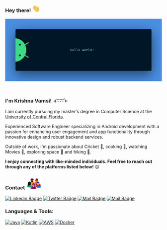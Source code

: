 ### Hey there! <img src="res/wave.gif" width="25px">

<img src="res/banner.png" alt="Hello world">

<h3>I'm Krishna Vamsi! <img src="res/logo.gif" width="50"></h3>


I am currently pursuing my master's degree in Computer Science at the  [University of Central Florida](https://www.ucf.edu/).

Experienced Software Engineer specializing in Android development with a passion for enhancing user engagement and app functionality through innovative design and robust backend services.

Outside of work, I'm passionate about Cricket 🏏, cooking 🥘,  watching Movies 🎥,  exploring space 🌌 and hiking 🥾.


**I enjoy connecting with like-minded individuals. Feel free to reach out through any of the platforms listed below!** 😊


<h3>Contact <img src="res/people.gif" width="50"></h3>

[![Linkedin Badge](https://img.shields.io/badge/G_Krishna_Vamsi-0e76a8?style=flat&labelColor=0e76a8&logo=linkedin&logoColor=white)](https://www.linkedin.com/in/g-krishna-vamsi) 
[![Twitter Badge](https://img.shields.io/badge/-@KrishnaVamsi_G-1ca0f1?style=flat&labelColor=1ca0f1&logo=X&logoColor=white)](https://www.twitter.com/KrishnaVamsi_G)
[![Mail Badge](https://img.shields.io/badge/-@Krishna_Vamsi-e84393?style=flat&labelColor=ee2a7b&logo=instagram&logoColor=white)](https://www.instagram.com/_krishna_vamsi_) 
[![Mail Badge](https://img.shields.io/badge/-gujjulavamsi323-c0392b?style=flat&labelColor=c0392b&logo=gmail&logoColor=white)](mailto:gujjulavamsi323@gmail.com)




<h3 align="left">Languages & Tools:</h3>

<p align="left">

<a href="https://www.java.com/en" target="_blank"><img src="https://img.shields.io/badge/Java-007396?style=for-the-badge&logo=java&logoColor=white" alt="Java" /></a>
<a href="https://kotlinlang.org/" target="_blank"> <img alt="Kotlin" src="https://img.shields.io/badge/kotlin-%237E52FE.svg?style=for-the-badge&logo=kotlin&logoColor=white" /></a>
<a href="https://aws.amazon.com/" target="_blank"> <img alt="AWS" src="https://img.shields.io/badge/AWS-%23FF9900.svg?style=for-the-badge&logo=amazon-aws&logoColor=white" /></a>
<a href="https://www.figma.com/" target="_blank"> <img alt="Docker" src="https://img.shields.io/badge/figma-%23FAFC5C.svg?style=for-the-badge&logo=figma&logoColor=black"/></a>
  
</p>
